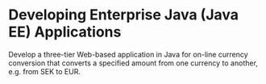 # Developing Enterprise Java (Java EE) Applications

Develop a three-tier Web-based application in Java for on-line currency conversion that converts a specified amount from one currency to another, e.g. from SEK to EUR.
